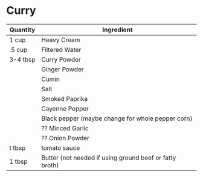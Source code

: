 # Curry
| Quantity | Ingredient |
| - | - |
| 1 cup | Heavy Cream |
| .5 cup | Filtered Water
| 3-4 tbsp | Curry Powder
|  | Ginger Powder
|  | Cumin
|  | Salt
|  | Smoked Paprika
|  | Cayenne Pepper
|  | Black pepper (maybe change for whole pepper corn)
|  | ?? Minced Garlic
|  | ?? Onion Powder
| t tbsp | tomato sauce
| 1 tbsp | Butter (not needed if using ground beef or fatty broth)
<!--stackedit_data:
eyJoaXN0b3J5IjpbLTE1MjkyNjYzNDAsMjI5NzkyOTM1LDE1MD
MyNzAxNTcsLTExMTA4NDIwMF19
-->
